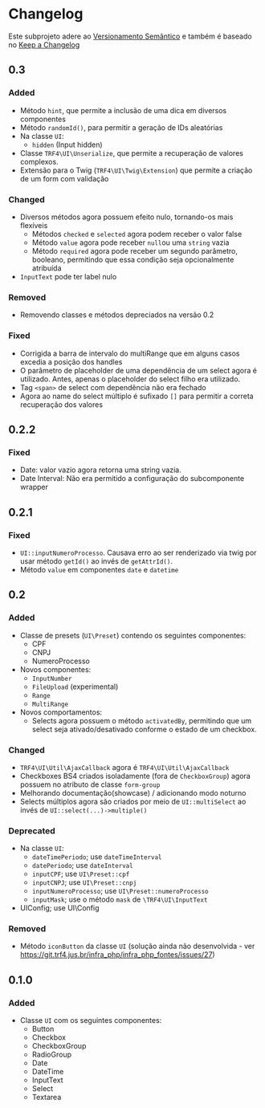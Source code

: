 # Changelog
Este subprojeto adere ao [Versionamento Semântico](https://semver.org/spec/v2.0.0.html) e também é baseado no [Keep a Changelog](https://keepachangelog.com/pt-BR/1.0.0/)
 

## 0.3
### Added
- Método `hint`, que permite a inclusão de uma dica em diversos componentes
- Método `randomId()`, para permitir a geração de IDs aleatórias
- Na classe `UI`:
    - `hidden` (Input hidden)
- Classe `TRF4\UI\Unserialize`, que permite a recuperação de valores complexos.
- Extensão para o Twig (`TRF4\UI\Twig\Extension`)  que permite a criação de um form com validação

### Changed
- Diversos métodos agora possuem efeito nulo, tornando-os mais flexíveis  
    - Métodos `checked` e `selected` agora podem receber o valor false
    - Método `value` agora pode receber `null`ou uma `string` vazia
    - Método `required` agora pode receber um segundo parâmetro, booleano, permitindo que essa condição seja opcionalmente atribuída
- `InputText` pode ter label nulo 

### Removed
- Removendo classes e métodos depreciados na versão 0.2

### Fixed
- Corrigida a barra de intervalo do multiRange que em alguns casos excedia a posição dos handles
- O parâmetro de placeholder de uma dependência de um select agora é utilizado. Antes, apenas o placeholder do select filho era utilizado.
- Tag `<span>` de select com dependência não era fechado
- Agora ao name do select múltiplo é sufixado `[]` para permitir a correta recuperação dos valores



## 0.2.2
### Fixed
- Date: valor vazio agora retorna uma string vazia.
- Date Interval: Não era permitido a configuração do subcomponente wrapper 



## 0.2.1
### Fixed   
- `UI::inputNumeroProcesso`. Causava erro ao ser renderizado via twig por usar  método `getId()` ao invés de `getAttrId()`.
- Método `value` em componentes `date` e `datetime` 



## 0.2
### Added
- Classe de presets (`UI\Preset`) contendo os seguintes componentes:
  - CPF
  - CNPJ
  - NumeroProcesso
- Novos componentes:
    - `InputNumber`
    - `FileUpload` (experimental)
    - `Range`
    - `MultiRange`
- Novos comportamentos:
    - Selects agora possuem o método `activatedBy`, permitindo que um select seja ativado/desativado conforme o estado de um checkbox.
   
### Changed
- `TRF4\UI\Util\AjaxCallback` agora é `TRF4\UI\Util\AjaxCallback`
- Checkboxes BS4 criados isoladamente (fora de `CheckboxGroup`) agora possuem no atributo de classe `form-group`
- Melhorando documentação(showcase) / adicionando modo noturno
- Selects múltiplos agora são criados por meio de `UI::multiSelect` ao invés de `UI::select(...)->multiple()`

### Deprecated
- Na classe `UI`:
    - `dateTimePeriodo`; use `dateTimeInterval`
    - `datePeriodo`; use `dateInterval`
    - `inputCPF`; use `UI\Preset::cpf`
    - `inputCNPJ`; use `UI\Preset::cnpj`
    - `inputNumeroProcesso`; use `UI\Preset::numeroProcesso`
    - `inputMask`; use o método `mask` de `\TRF4\UI\InputText`
- UIConfig; use UI\Config

### Removed
- Método `iconButton` da classe `UI` (solução ainda não desenvolvida - ver https://git.trf4.jus.br/infra_php/infra_php_fontes/issues/27)



## 0.1.0
### Added
- Classe `UI` com os seguintes componentes:
    - Button
    - Checkbox
    - CheckboxGroup
    - RadioGroup
    - Date
    - DateTime
    - InputText
    - Select
    - Textarea
